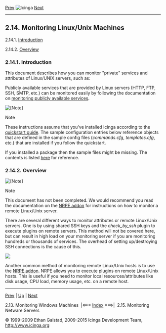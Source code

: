 [Prev](monitoring-windows.md) ![Icinga](../images/logofullsize.png "Icinga") [Next](monitoring-netware.md)

* * * * *

2.14. Monitoring Linux/Unix Machines
------------------------------------

2.14.1. [Introduction](monitoring-linux.md#introduction_linux)

2.14.2. [Overview](monitoring-linux.md#overview)

### 2.14.1. Introduction

This document describes how you can monitor "private" services and
attributes of Linux/UNIX servers, such as:







Publicly available services that are provided by Linux servers (HTTP,
FTP, SSH, SMTP, etc.) can be monitored easily by following the
documentation on [monitoring publicly available
services](monitoring-publicservices.md "2.18. Monitoring Publicly Available Services").

![[Note]](../images/note.png)

Note

These instructions assume that you've installed Icinga according to the
[quickstart
guide](quickstart.md "2.3. Quickstart Installation Guides"). The
sample configuration entries below reference objects that are defined in
the sample config files (*commands.cfg*, *templates.cfg*, etc.) that are
installed if you follow the quickstart.

If you installed a package then the sample files might be missing. The
contents is listed
[here](sample-config.md "13.1. Sample configuration files and definitions")
for reference.

### 2.14.2. Overview

![[Note]](../images/note.png)

Note

This document has not been completed. We would recommend you read the
documentation on the [NRPE addon](addons.md#addons-nrpe) for
instructions on how to monitor a remote Linux/Unix server.

There are several different ways to monitor attributes or remote
Linux/Unix servers. One is by using shared SSH keys and the
*check\_by\_ssh* plugin to execute plugins on remote servers. This
method will not be covered here, but can result in high load on your
monitoring server if you are monitoring hundreds or thousands of
services. The overhead of setting up/destroying SSH connections is the
cause of this.

![](../images/nrpe.png)

Another common method of monitoring remote Linux/Unix hosts is to use
the [NRPE addon](addons.md#addons-nrpe). NRPE allows you to execute
plugins on remote Linux/Unix hosts. This is useful if you need to
monitor local resources/attributes like disk usage, CPU load, memory
usage, etc. on a remote host.

* * * * *

[Prev](monitoring-windows.md) | [Up](ch02.md) | [Next](monitoring-netware.md)

2.13. Monitoring Windows Machines  |<=== [Index](index.md) ===>|  2.15. Monitoring Netware Servers

© 1999-2009 Ethan Galstad, 2009-2015 Icinga Development Team,
http://www.icinga.org

